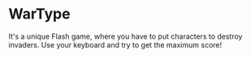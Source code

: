 # WarType

It's a unique Flash game, where you have to put characters to destroy invaders. Use your keyboard and try to get the maximum score!
